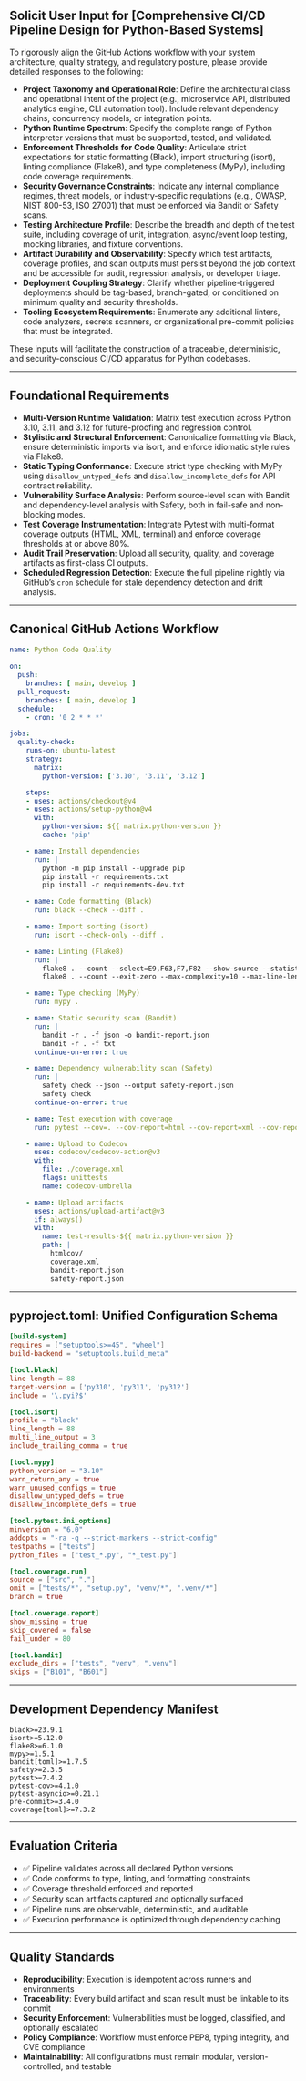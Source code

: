 ## Solicit User Input for \[Comprehensive CI/CD Pipeline Design for Python-Based Systems]

To rigorously align the GitHub Actions workflow with your system architecture, quality strategy, and regulatory posture, please provide detailed responses to the following:

* **Project Taxonomy and Operational Role**: Define the architectural class and operational intent of the project (e.g., microservice API, distributed analytics engine, CLI automation tool). Include relevant dependency chains, concurrency models, or integration points.
* **Python Runtime Spectrum**: Specify the complete range of Python interpreter versions that must be supported, tested, and validated.
* **Enforcement Thresholds for Code Quality**: Articulate strict expectations for static formatting (Black), import structuring (isort), linting compliance (Flake8), and type completeness (MyPy), including code coverage requirements.
* **Security Governance Constraints**: Indicate any internal compliance regimes, threat models, or industry-specific regulations (e.g., OWASP, NIST 800-53, ISO 27001) that must be enforced via Bandit or Safety scans.
* **Testing Architecture Profile**: Describe the breadth and depth of the test suite, including coverage of unit, integration, async/event loop testing, mocking libraries, and fixture conventions.
* **Artifact Durability and Observability**: Specify which test artifacts, coverage profiles, and scan outputs must persist beyond the job context and be accessible for audit, regression analysis, or developer triage.
* **Deployment Coupling Strategy**: Clarify whether pipeline-triggered deployments should be tag-based, branch-gated, or conditioned on minimum quality and security thresholds.
* **Tooling Ecosystem Requirements**: Enumerate any additional linters, code analyzers, secrets scanners, or organizational pre-commit policies that must be integrated.

These inputs will facilitate the construction of a traceable, deterministic, and security-conscious CI/CD apparatus for Python codebases.

---

## Foundational Requirements

* **Multi-Version Runtime Validation**: Matrix test execution across Python 3.10, 3.11, and 3.12 for future-proofing and regression control.
* **Stylistic and Structural Enforcement**: Canonicalize formatting via Black, ensure deterministic imports via isort, and enforce idiomatic style rules via Flake8.
* **Static Typing Conformance**: Execute strict type checking with MyPy using `disallow_untyped_defs` and `disallow_incomplete_defs` for API contract reliability.
* **Vulnerability Surface Analysis**: Perform source-level scan with Bandit and dependency-level analysis with Safety, both in fail-safe and non-blocking modes.
* **Test Coverage Instrumentation**: Integrate Pytest with multi-format coverage outputs (HTML, XML, terminal) and enforce coverage thresholds at or above 80%.
* **Audit Trail Preservation**: Upload all security, quality, and coverage artifacts as first-class CI outputs.
* **Scheduled Regression Detection**: Execute the full pipeline nightly via GitHub’s `cron` schedule for stale dependency detection and drift analysis.

---

## Canonical GitHub Actions Workflow

```yaml
name: Python Code Quality

on:
  push:
    branches: [ main, develop ]
  pull_request:
    branches: [ main, develop ]
  schedule:
    - cron: '0 2 * * *'

jobs:
  quality-check:
    runs-on: ubuntu-latest
    strategy:
      matrix:
        python-version: ['3.10', '3.11', '3.12']

    steps:
    - uses: actions/checkout@v4
    - uses: actions/setup-python@v4
      with:
        python-version: ${{ matrix.python-version }}
        cache: 'pip'

    - name: Install dependencies
      run: |
        python -m pip install --upgrade pip
        pip install -r requirements.txt
        pip install -r requirements-dev.txt

    - name: Code formatting (Black)
      run: black --check --diff .

    - name: Import sorting (isort)
      run: isort --check-only --diff .

    - name: Linting (Flake8)
      run: |
        flake8 . --count --select=E9,F63,F7,F82 --show-source --statistics
        flake8 . --count --exit-zero --max-complexity=10 --max-line-length=88 --statistics

    - name: Type checking (MyPy)
      run: mypy .

    - name: Static security scan (Bandit)
      run: |
        bandit -r . -f json -o bandit-report.json
        bandit -r . -f txt
      continue-on-error: true

    - name: Dependency vulnerability scan (Safety)
      run: |
        safety check --json --output safety-report.json
        safety check
      continue-on-error: true

    - name: Test execution with coverage
      run: pytest --cov=. --cov-report=html --cov-report=xml --cov-report=term

    - name: Upload to Codecov
      uses: codecov/codecov-action@v3
      with:
        file: ./coverage.xml
        flags: unittests
        name: codecov-umbrella

    - name: Upload artifacts
      uses: actions/upload-artifact@v3
      if: always()
      with:
        name: test-results-${{ matrix.python-version }}
        path: |
          htmlcov/
          coverage.xml
          bandit-report.json
          safety-report.json
```

---

## pyproject.toml: Unified Configuration Schema

```toml
[build-system]
requires = ["setuptools>=45", "wheel"]
build-backend = "setuptools.build_meta"

[tool.black]
line-length = 88
target-version = ['py310', 'py311', 'py312']
include = '\.pyi?$'

[tool.isort]
profile = "black"
line_length = 88
multi_line_output = 3
include_trailing_comma = true

[tool.mypy]
python_version = "3.10"
warn_return_any = true
warn_unused_configs = true
disallow_untyped_defs = true
disallow_incomplete_defs = true

[tool.pytest.ini_options]
minversion = "6.0"
addopts = "-ra -q --strict-markers --strict-config"
testpaths = ["tests"]
python_files = ["test_*.py", "*_test.py"]

[tool.coverage.run]
source = ["src", "."]
omit = ["tests/*", "setup.py", "venv/*", ".venv/*"]
branch = true

[tool.coverage.report]
show_missing = true
skip_covered = false
fail_under = 80

[tool.bandit]
exclude_dirs = ["tests", "venv", ".venv"]
skips = ["B101", "B601"]
```

---

## Development Dependency Manifest

```
black>=23.9.1
isort>=5.12.0
flake8>=6.1.0
mypy>=1.5.1
bandit[toml]>=1.7.5
safety>=2.3.5
pytest>=7.4.2
pytest-cov>=4.1.0
pytest-asyncio>=0.21.1
pre-commit>=3.4.0
coverage[toml]>=7.3.2
```

---

## Evaluation Criteria

* ✅ Pipeline validates across all declared Python versions
* ✅ Code conforms to type, linting, and formatting constraints
* ✅ Coverage threshold enforced and reported
* ✅ Security scan artifacts captured and optionally surfaced
* ✅ Pipeline runs are observable, deterministic, and auditable
* ✅ Execution performance is optimized through dependency caching

---

## Quality Standards

* **Reproducibility**: Execution is idempotent across runners and environments
* **Traceability**: Every build artifact and scan result must be linkable to its commit
* **Security Enforcement**: Vulnerabilities must be logged, classified, and optionally escalated
* **Policy Compliance**: Workflow must enforce PEP8, typing integrity, and CVE compliance
* **Maintainability**: All configurations must remain modular, version-controlled, and testable

